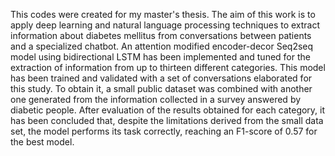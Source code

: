 This codes were created for my master's thesis. The aim of this work is to apply deep learning and natural language processing techniques to extract information about diabetes mellitus from conversations between patients and a specialized chatbot. An attention modified encoder-decor Seq2seq model using bidirectional LSTM has been implemented and tuned for the extraction of information from up to thirteen different categories. This model has been trained and validated with a set of conversations elaborated for this study. To obtain it, a small public dataset was combined with another one generated from the information collected in a survey answered by diabetic people. After evaluation of the results obtained for each category, it has been concluded that, despite the limitations derived from the small data set, the model performs its task correctly, reaching an F1-score of 0.57 for the best model.
